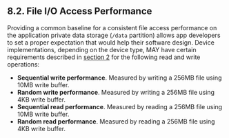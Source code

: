 ## 8.2\. File I/O Access Performance

Providing a common baseline for a consistent file access performance on the
application private data storage (`/data` partition) allows app developers
to set a proper expectation that would help their software design. Device
implementations, depending on the device type, MAY have certain requirements
described in [section 2](#2_device-type) for the following read
and write operations:

*    **Sequential write performance**. Measured by writing a 256MB file using
10MB write buffer.
*    **Random write performance**. Measured by writing a 256MB file using 4KB
write buffer.
*    **Sequential read performance**. Measured by reading a 256MB file using
10MB write buffer.
*    **Random read performance**. Measured by reading a 256MB file using 4KB
write buffer.


